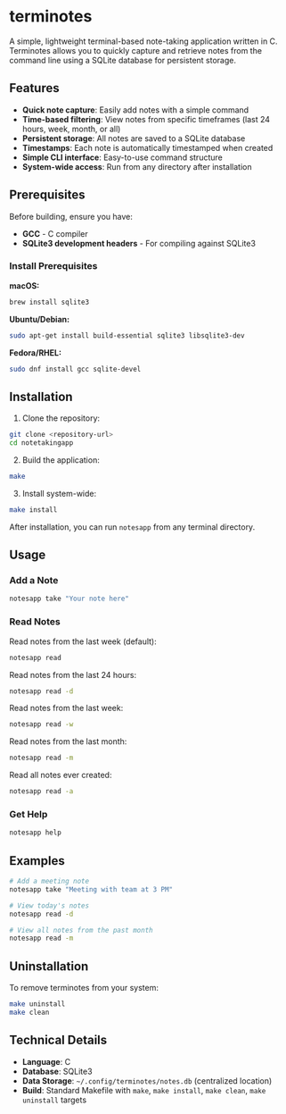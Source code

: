 # terminotes

A simple, lightweight terminal-based note-taking application written in C. Terminotes allows you to quickly capture and retrieve notes from the command line using a SQLite database for persistent storage.

## Features

- **Quick note capture**: Easily add notes with a simple command
- **Time-based filtering**: View notes from specific timeframes (last 24 hours, week, month, or all)
- **Persistent storage**: All notes are saved to a SQLite database
- **Timestamps**: Each note is automatically timestamped when created
- **Simple CLI interface**: Easy-to-use command structure
- **System-wide access**: Run from any directory after installation

## Prerequisites

Before building, ensure you have:
- **GCC** - C compiler
- **SQLite3 development headers** - For compiling against SQLite3

### Install Prerequisites

**macOS:**
```bash
brew install sqlite3
```

**Ubuntu/Debian:**
```bash
sudo apt-get install build-essential sqlite3 libsqlite3-dev
```

**Fedora/RHEL:**
```bash
sudo dnf install gcc sqlite-devel
```

## Installation

1. Clone the repository:
```bash
git clone <repository-url>
cd notetakingapp
```

2. Build the application:
```bash
make
```

3. Install system-wide:
```bash
make install
```

After installation, you can run `notesapp` from any terminal directory.

## Usage

### Add a Note
```bash
notesapp take "Your note here"
```

### Read Notes

Read notes from the last week (default):
```bash
notesapp read
```

Read notes from the last 24 hours:
```bash
notesapp read -d
```

Read notes from the last week:
```bash
notesapp read -w
```

Read notes from the last month:
```bash
notesapp read -m
```

Read all notes ever created:
```bash
notesapp read -a
```

### Get Help
```bash
notesapp help
```

## Examples

```bash
# Add a meeting note
notesapp take "Meeting with team at 3 PM"

# View today's notes
notesapp read -d

# View all notes from the past month
notesapp read -m
```

## Uninstallation

To remove terminotes from your system:
```bash
make uninstall
make clean
```

## Technical Details

- **Language**: C
- **Database**: SQLite3
- **Data Storage**: `~/.config/terminotes/notes.db` (centralized location)
- **Build**: Standard Makefile with `make`, `make install`, `make clean`, `make uninstall` targets
